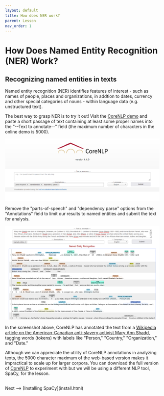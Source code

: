 ```yaml
---
layout: default
title: How does NER work?
parent: Lesson
nav_order: 1
---
```


# How Does Named Entity Recognition (NER) Work?

## Recognizing named entities in texts

Named entity recognition (NER) identifies features of interest - such as names of people, places and organizations, in addtion to dates, currency and other special categories of nouns - within language data (e.g. unstructured text).

The best way to grasp NER is to try it out! Visit the [CoreNLP demo](https://corenlp.run/) and paste a short passage of text containing at least some proper names into the "--Text to annotate--" field (the maximum number of characters in the online demo is 5000).

![](assets/img/coreNLP-interface.png)

Remove the "parts-of-speech" and "dependency parse" options from the "Annotations" field to limit our results to named entities and submit the text for analysis.

![](assets/img/coreNLP-ner.png)

In the screenshot above, CoreNLP has annotated the text from a [Wikipedia article on the American-Canadian anti-slavery activist Mary Ann Shadd](https://en.wikipedia.org/wiki/Mary_Ann_Shadd), tagging words (tokens) with labels like "Person," "Country," "Organization," and "Date." 

Although we can appreciate the utility of CoreNLP annotations in analyzing texts, the 5000 character maximum of the web-based version makes it impractical to scale up for larger corpora. You can download the full version of [CoreNLP](https://stanfordnlp.github.io/CoreNLP/) to experiment with but we will be using a different NLP tool, SpaCy, for the lesson.




<br />
Next --> [Installing SpaCy](install.html)
